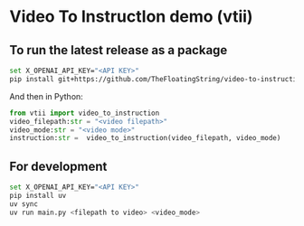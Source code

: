 # Video To InstructIon demo (vtii)

## To run the latest release as a package

```bash
set X_OPENAI_API_KEY="<API KEY>"
pip install git+https://github.com/TheFloatingString/video-to-instruction-demo.git
```

And then in Python:
```python
from vtii import video_to_instruction
video_filepath:str = "<video filepath>"
video_mode:str = "<video mode>"
instruction:str =  video_to_instruction(video_filepath, video_mode)
```

## For development 

```bash
set X_OPENAI_API_KEY="<API KEY>"
pip install uv
uv sync
uv run main.py <filepath to video> <video_mode>
```
